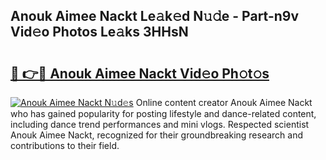 ## Anouk Aimee Nackt Le𝚊k𝚎d N𝚞𝚍e - Part-n9v Vid𝚎o Photos Le𝚊ks 3HHsN

# <h2><a href="http://fb1dqfh.evod.top/?m=Anouk+Aimee+Nackt">🔗 👉🔴 Anouk Aimee Nackt Vid𝚎o Ph𝚘t𝚘s</a></h2>

[![Anouk Aimee Nackt N𝚞d𝚎s](https://i.imgur.com/8V9OHl7.gif)](http://fb1dqfh.evod.top/?m=Anouk+Aimee+Nackt)
Online content creator Anouk Aimee Nackt who has gained popularity for posting lifestyle and dance-related content, including dance trend performances and mini vlogs. Respected scientist Anouk Aimee Nackt, recognized for their groundbreaking research and contributions to their field. 
